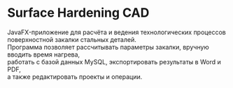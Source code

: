 # Surface Hardening CAD

JavaFX-приложение для расчёта и ведения технологических процессов поверхностной закалки стальных деталей.  
Программа позволяет рассчитывать параметры закалки, вручную вводить время нагрева,  
работать с базой данных MySQL, экспортировать результаты в Word и PDF,  
а также редактировать проекты и операции.
